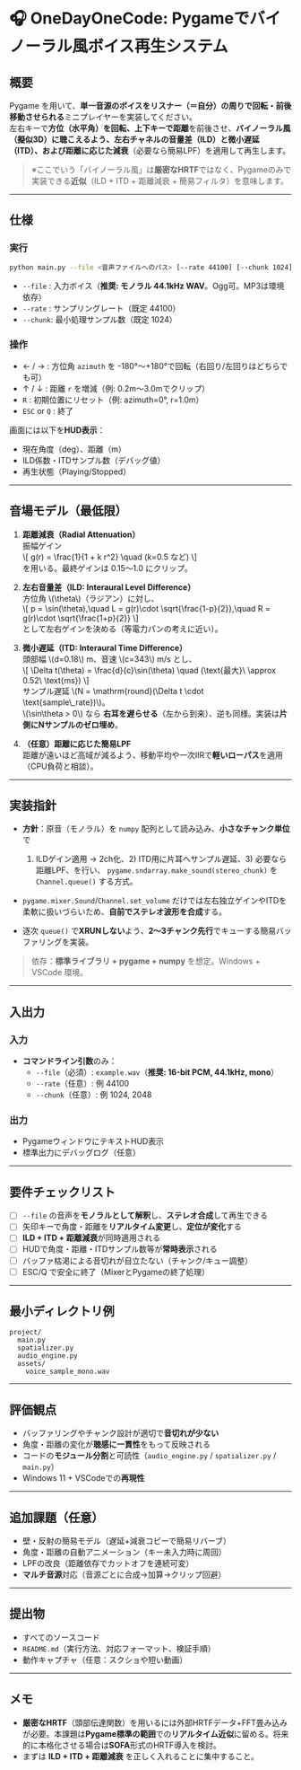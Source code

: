 # 🎧 OneDayOneCode: Pygameでバイノーラル風ボイス再生システム

## 概要
Pygame を用いて、**単一音源のボイスをリスナー（＝自分）の周りで回転・前後移動させられる**ミニプレイヤーを実装してください。  
左右キーで**方位（水平角）**を回転、上下キーで**距離**を前後させ、**バイノーラル風（擬似3D）**に聴こえるよう、**左右チャネルの音量差（ILD）**と**微小遅延（ITD）**、および**距離に応じた減衰**（必要なら簡易LPF）を適用して再生します。

> ※ここでいう「バイノーラル風」は**厳密なHRTF**ではなく、Pygameのみで実装できる**近似**（ILD + ITD + 距離減衰 + 簡易フィルタ）を意味します。

---

## 仕様

### 実行
```bash
python main.py --file <音声ファイルへのパス> [--rate 44100] [--chunk 1024]
```
- `--file` : 入力ボイス（**推奨: モノラル 44.1kHz WAV**。Ogg可。MP3は環境依存）
- `--rate` : サンプリングレート（既定 44100）
- `--chunk`: 最小処理サンプル数（既定 1024）

### 操作
- ← / → : 方位角 `azimuth` を -180°〜+180°で回転（右回り/左回りはどちらでも可）
- ↑ / ↓ : 距離 `r` を増減（例: 0.2m〜3.0mでクリップ）
- `R`     : 初期位置にリセット（例: azimuth=0°, r=1.0m）
- `ESC` or `Q` : 終了

画面には以下を**HUD表示**：
- 現在角度（deg）、距離（m）
- ILD係数・ITDサンプル数（デバッグ値）
- 再生状態（Playing/Stopped）

---

## 音場モデル（最低限）

1. **距離減衰（Radial Attenuation）**  
   振幅ゲイン  
   \\[ g(r) = \\frac{1}{1 + k r^2} \\quad (k=0.5 など) \\]  
   を用いる。最終ゲインは 0.15〜1.0 にクリップ。

2. **左右音量差（ILD: Interaural Level Difference）**  
   方位角 \\(\\theta\\)（ラジアン）に対し、  
   \\[
   p = \\sin(\\theta),\\quad
   L = g(r)\\cdot \\sqrt{\\frac{1-p}{2}},\\quad
   R = g(r)\\cdot \\sqrt{\\frac{1+p}{2}}
   \\]  
   として左右ゲインを決める（等電力パンの考えに近い）。

3. **微小遅延（ITD: Interaural Time Difference）**  
   頭部幅 \\(d=0.18\\) m、音速 \\(c=343\\) m/s とし、  
   \\[
   \\Delta t(\\theta) = \\frac{d}{c}\\sin(\\theta) \\quad (\\text{最大}\\ \\approx 0.52\\ \\text{ms})
   \\]  
   サンプル遅延 \\(N = \\mathrm{round}(\\Delta t \\cdot \\text{sample\\_rate})\\)。  
   \\(\\sin\\theta > 0\\) なら **右耳を遅らせる**（左から到来）、逆も同様。実装は**片側にNサンプルのゼロ埋め**。

4. **（任意）距離に応じた簡易LPF**  
   距離が遠いほど高域が減るよう、移動平均や一次IIRで**軽いローパス**を適用（CPU負荷と相談）。

---

## 実装指針

- **方針**：原音（モノラル）を `numpy` 配列として読み込み、**小さなチャンク単位**で
  1) ILDゲイン適用 → 2ch化、2) ITD用に片耳へサンプル遅延、3) 必要なら距離LPF、を行い、
  `pygame.sndarray.make_sound(stereo_chunk)` を `Channel.queue()` する方式。

- `pygame.mixer.Sound`/`Channel.set_volume` だけでは左右独立ゲインやITDを柔軟に扱いづらいため、**自前でステレオ波形を合成**する。  
- 逐次 `queue()` で**XRUNしない**よう、**2〜3チャンク先行**でキューする簡易バッファリングを実装。

> 依存：**標準ライブラリ + pygame + numpy** を想定。Windows + VSCode 環境。

---

## 入出力

### 入力
- **コマンドライン引数**のみ：
  - `--file`（必須）: `example.wav`（**推奨: 16-bit PCM, 44.1kHz, mono**）
  - `--rate`（任意）: 例 44100
  - `--chunk`（任意）: 例 1024, 2048

### 出力
- PygameウィンドウにテキストHUD表示  
- 標準出力にデバッグログ（任意）

---

## 要件チェックリスト
- [ ] `--file` の音声を**モノラルとして解釈**し、**ステレオ合成**して再生できる  
- [ ] 矢印キーで角度・距離を**リアルタイム変更**し、**定位が変化**する  
- [ ] **ILD + ITD + 距離減衰**が同時適用される  
- [ ] HUDで角度・距離・ITDサンプル数等が**常時表示**される  
- [ ] バッファ枯渇による音切れが目立たない（チャンク/キュー調整）  
- [ ] ESC/Q で安全に終了（MixerとPygameの終了処理）

---

## 最小ディレクトリ例
```
project/
  main.py
  spatializer.py
  audio_engine.py
  assets/
    voice_sample_mono.wav
```

---

## 評価観点
- バッファリングやチャンク設計が適切で**音切れが少ない**
- 角度・距離の変化が**聴感に一貫性**をもって反映される
- コードの**モジュール分割**と可読性（`audio_engine.py` / `spatializer.py` / `main.py`）
- Windows 11 + VSCodeでの**再現性**

---

## 追加課題（任意）
- 壁・反射の簡易モデル（遅延+減衰コピーで簡易リバーブ）
- 角度・距離の自動アニメーション（キー未入力時に周回）
- LPFの改良（距離依存でカットオフを連続可変）
- **マルチ音源**対応（音源ごとに合成→加算→クリップ回避）

---

## 提出物
- すべてのソースコード
- `README.md`（実行方法、対応フォーマット、検証手順）
- 動作キャプチャ（任意：スクショや短い動画）

---

## メモ
- **厳密なHRTF**（頭部伝達関数）を用いるには外部HRTFデータ+FFT畳み込みが必要。本課題は**Pygame標準の範囲**での**リアルタイム近似**に留める。将来的に本格化させる場合は**SOFA**形式のHRTF導入を検討。  
- まずは **ILD + ITD + 距離減衰** を正しく入れることに集中すること。
